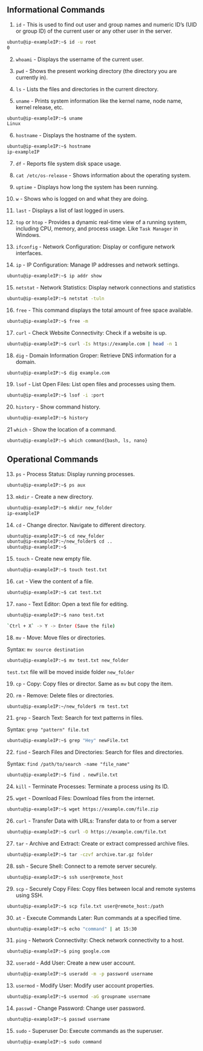 ## Informational Commands

1. `id` - This is used to find out user and group names and numeric ID’s (UID or group ID) of the current user or any other user in the server.

```bash
ubuntu@ip-exampleIP:~$ id -u root
0
```

2. `whoami` - Displays the username of the current user.

3. `pwd` - Shows the present working directory (the directory you are currently in).

4. `ls` - Lists the files and directories in the current directory.

5. `uname` - Prints system information like the kernel name, node name, kernel release, etc.

```bash
ubuntu@ip-exampleIP:~$ uname
Linux
```

6. `hostname` - Displays the hostname of the system.

```bash
ubuntu@ip-exampleIP:~$ hostname
ip-exampleIP
```

7. `df` - Reports file system disk space usage.

8. `cat /etc/os-release` - Shows information about the operating system.

9. `uptime` - Displays how long the system has been running.

10. `w` - Shows who is logged on and what they are doing.

11. `last` - Displays a list of last logged in users.

12. `top` or `htop` - Provides a dynamic real-time view of a running system, including CPU, memory, and process usage. Like `Task Manager` in Windows.

13. `ifconfig` - Network Configuration: Display or configure network interfaces.

14. `ip` - IP Configuration: Manage IP addresses and network settings.

```bash
ubuntu@ip-exampleIP:~$ ip addr show
```

15. `netstat` - Network Statistics: Display network connections and statistics

```bash
ubuntu@ip-exampleIP:~$ netstat -tuln
```

16. `free` - This command displays the total amount of free space available.

```bash
ubuntu@ip-exampleIP:~$ free -m
```

17. `curl` - Check Website Connectivity: Check if a website is up.

```bash
ubuntu@ip-exampleIP:~$ curl -Is https://example.com | head -n 1
```

18. `dig` - Domain Information Groper: Retrieve DNS information for a domain.

```bash
ubuntu@ip-exampleIP:~$ dig example.com
```

19. `lsof` - List Open Files: List open files and processes using them.

```bash
ubuntu@ip-exampleIP:~$ lsof -i :port
```

20. `history` - Show command history.

```bash
ubuntu@ip-exampleIP:~$ history
```

21 `which` - Show the location of a command.

```bash
ubuntu@ip-exampleIP:~$ which command{bash, ls, nano}
```

## Operational Commands

13. `ps` - Process Status: Display running processes.

```bash
ubuntu@ip-exampleIP:~$ ps aux
```

13. `mkdir` - Create a new directory.

```bash
ubuntu@ip-exampleIP:~$ mkdir new_folder
ip-exampleIP
```

14. `cd` - Change director. Navigate to different directory.

```bash
ubuntu@ip-exampleIP:~$ cd new_folder
ubuntu@ip-exampleIP:~/new_folder$ cd ..
ubuntu@ip-exampleIP:~$
```

15. `touch` - Create new empty file.

```bash
ubuntu@ip-exampleIP:~$ touch test.txt
```

16. `cat` - View the content of a file.

```bash
ubuntu@ip-exampleIP:~$ cat test.txt
```

17. `nano` - Text Editor: Open a text file for editing.

```bash
ubuntu@ip-exampleIP:~$ nano test.txt

`Ctrl + X` -> Y -> Enter (Save the file)
```

18. `mv` - Move: Move files or directories.

Syntax: `mv source destination`

```bash
ubuntu@ip-exampleIP:~$ mv test.txt new_folder
```

`test.txt` file will be moved inside folder `new_folder`

19. `cp` - Copy: Copy files or director. Same as `mv` but copy the item.

20. `rm` - Remove: Delete files or directories.

```bash
ubuntu@ip-exampleIP:~/new_folder$ rm test.txt
```

21. `grep` - Search Text: Search for text patterns in files.

Syntax: `grep "pattern" file.txt`

```bash
ubuntu@ip-exampleIP:~$ grep "Hey" newFile.txt
```

22. `find` - Search Files and Directories: Search for files and directories.

Syntax: `find /path/to/search -name "file_name"`

```bash
ubuntu@ip-exampleIP:~$ find . newFile.txt
```

24. `kill` - Terminate Processes: Terminate a process using its ID.

25. `wget` - Download Files: Download files from the internet.

```bash
ubuntu@ip-exampleIP:~$ wget https://example.com/file.zip
```

26. `curl` - Transfer Data with URLs: Transfer data to or from a server

```bash
ubuntu@ip-exampleIP:~$ curl -O https://example.com/file.txt
```

27. `tar` - Archive and Extract: Create or extract compressed archive files.

```bash
ubuntu@ip-exampleIP:~$ tar -czvf archive.tar.gz folder
```

28. ssh - Secure Shell: Connect to a remote server securely.

```bash
ubuntu@ip-exampleIP:~$ ssh user@remote_host
```

29. `scp` - Securely Copy Files: Copy files between local and remote systems using SSH.

```bash
ubuntu@ip-exampleIP:~$ scp file.txt user@remote_host:/path
```

30. `at` - Execute Commands Later: Run commands at a specified time.

```bash
ubuntu@ip-exampleIP:~$ echo "command" | at 15:30
```

31. `ping` - Network Connectivity: Check network connectivity to a host.

```bash
ubuntu@ip-exampleIP:~$ ping google.com
```

32. `useradd` - Add User: Create a new user account.

```bash
ubuntu@ip-exampleIP:~$ useradd -m -p password username
```

13. `usermod` - Modify User: Modify user account properties.

```bash
ubuntu@ip-exampleIP:~$ usermod -aG groupname username
```

14. `passwd` - Change Password: Change user password.

```bash
ubuntu@ip-exampleIP:~$ passwd username
```

15. `sudo` - Superuser Do: Execute commands as the superuser.

```bash
ubuntu@ip-exampleIP:~$ sudo command
```
